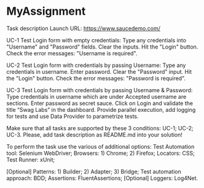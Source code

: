 # MyAssignment

Task description Launch URL: https://www.saucedemo.com/

UC-1 Test Login form with empty credentials: Type any credentials into "Username" and "Password" fields. Clear the inputs. Hit the "Login" button. Check the error messages: "Username is required".

UC-2 Test Login form with credentials by passing Username: Type any credentials in username. Enter password. Clear the "Password" input. Hit the "Login" button. Check the error messages: "Password is required".

UC-3 Test Login form with credentials by passing Username & Password: Type credentials in username which are under Accepted username are sections. Enter password as secret sauce. Click on Login and validate the title “Swag Labs” in the dashboard. Provide parallel execution, add logging for tests and use Data Provider to parametrize tests.

Make sure that all tasks are supported by these 3 conditions: UC-1; UC-2; UC-3. Please, add task description as README.md into your solution!

To perform the task use the various of additional options: Test Automation tool: Selenium WebDriver; Browsers: 1) Chrome; 2) Firefox; Locators: CSS; Test Runner: xUnit;

[Optional] Patterns: 1) Builder; 2) Adapter; 3) Bridge; Test automation approach: BDD; Assertions: FluentAssertions; [Optional] Loggers: Log4Net.
